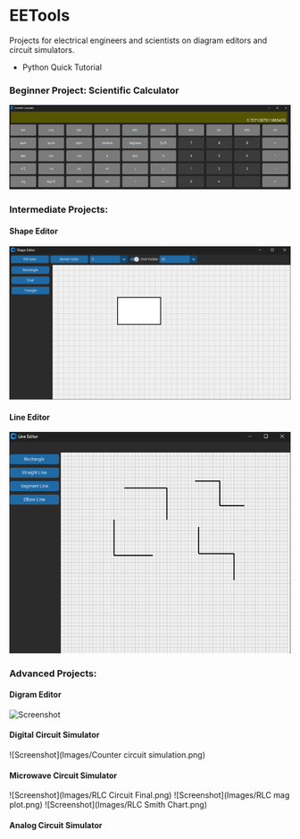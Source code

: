 # EETools
Projects for electrical engineers and scientists on diagram editors and circuit simulators.

 - Python Quick Tutorial

### Beginner Project: Scientific Calculator

![Screenshot](Images/ScientificCalculator.png)

### Intermediate Projects:

#### Shape Editor

![Screenshot](Images/ShapeEditor.png)

#### Line Editor

![Screenshot](Images/LineEditor.png)

### Advanced Projects:

#### Digram Editor

![Screenshot](Images/DiagramEditor.png)

#### Digital Circuit Simulator

![Screenshot](Images/Counter circuit simulation.png)

#### Microwave Circuit Simulator

![Screenshot](Images/RLC Circuit Final.png)
![Screenshot](Images/RLC mag plot.png)
![Screenshot](Images/RLC Smith Chart.png)


#### Analog Circuit Simulator


